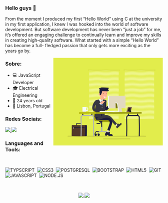 ### Hello guys 👋

From the moment I produced my first “Hello World” using
C at the university in my first application, I knew I was
hooked into the world of software development. But
software development has never been “just a job” for me,
it’s offered an engaging challenge to continually learn and
improve my skills in creating high-quality software. What
started with a simple “Hello World” has become a full-
fledged passion that only gets more exciting as the years
go by.

<img align="right" alt="GIF" src="Documentos/Prints/escritorio.gif" width="350" height="280" />

### Sobre:

- 💻 JavaScript Developer
- 🎓 Electrical Engineering
- 🎉 24 years old
- 📌 Lisbon, Portugal

### Redes Sociais:


  <a href="https://www.linkedin.com/in/isacx/" alt="Linkedin">
    <img src="https://img.shields.io/badge/LinkedIn-0077B5?style=for-the-badge&logo=linkedin&logoColor=white" />
  </a>
  
  <a href="https://www.instagram.com/isacxofficial/" alt="Instagram">
    <img src="https://img.shields.io/badge/Instagram-E4405F?style=for-the-badge&logo=instagram&logoColor=white"/>
  </a>

</br>

### Languages and Tools:

</br>

![TYPSCRIPT](https://img.shields.io/badge/TypeScript-007ACC?style=for-the-badge&logo=typescript&logoColor=white)&nbsp;
![CSS3](https://img.shields.io/badge/CSS3-1572B6?style=for-the-badge&logo=css3&logoColor=white)&nbsp;
![POSTGRESQL](https://img.shields.io/badge/PostgreSQL-316192?style=for-the-badge&logo=postgresql&logoColor=white)&nbsp;
![BOOTSTRAP](https://img.shields.io/badge/Bootstrap-563D7C?style=for-the-badge&logo=bootstrap&logoColor=white)&nbsp;
![HTML5](https://img.shields.io/badge/HTML5-E34F26?style=for-the-badge&logo=html5&logoColor=white)&nbsp;
![GIT](https://img.shields.io/badge/Git-F05032?style=for-the-badge&logo=git&logoColor=white)&nbsp;
![JAVASCRIPT](https://img.shields.io/badge/JavaScript-F7DF1E?style=for-the-badge&logo=javascript&logoColor=black)&nbsp;
![NODE.JS](https://img.shields.io/badge/Node.js-43853D?style=for-the-badge&logo=node.js&logoColor=white)&nbsp;

</br>

<p align="center">
   <a href="https://github.com/isacssw?tab=repositories">
    <img
      align="center"
      height="165"
      src="https://github-readme-stats.vercel.app/api/top-langs/?username=isacssw&langs_count=8&layout=compact&theme=dracula"
    />
  </a>
  
  <a href="https://github.com/isacssw?tab=repositories">
    <img
      align="center"
      height="165"
      src="https://github-readme-stats.vercel.app/api?username=isacssw&count_private=true&show_icons=true&custom_title=Github%20Status&hide=issues&theme=dracula"
    />
  </a>




</p>

